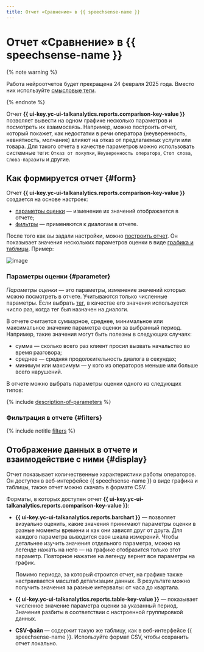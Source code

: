 ```yaml
---
title: Отчет «Сравнение» в {{ speechsense-name }}
---
```


# Отчет «Сравнение» в {{ speechsense-name }}

{% note warning %}

Работа нейроотчетов будет прекращена 24 февраля 2025 года. Вместо них используйте [смысловые теги](../tags.md#sense-tags).

{% endnote %}

Отчет **{{ ui-key.yc-ui-talkanalytics.reports.comparison-key-value }}** позволяет вывести на одном графике несколько параметров и посмотреть их взаимосвязь. Например, можно построить отчет, который покажет, как недостатки в речи оператора (неуверенность, невнятность, молчание) влияют на отказ от предлагаемых услуги или товара. Для такого отчета в качестве параметров можно использовать системные теги: `Отказ от покупки`, `Неуверенность оператора`, `Стоп слова`, `Слова-паразиты` и другие.

## Как формируется отчет {#form}

Отчет **{{ ui-key.yc-ui-talkanalytics.reports.comparison-key-value }}** создается на основе настроек:

* [параметры оценки](#parameter) — изменение их значений отображается в отчете;
* [фильтры](#filters) — применяются к диалогам в отчете.

После того как вы задали настройки, можно [построить отчет](../../operations/data/manage-reports.md#build-a-comparison-report). Он показывает значения нескольких параметров оценки в виде [графика и таблицы](#display). Пример:

![image](../../../_assets/speechsense/comparison_report.png)


### Параметры оценки {#parameter}

_Параметры оценки_ — это параметры, изменение значений которых можно посмотреть в отчете. Учитываются только численные параметры. Если выбрать [тег](../tags.md), в качестве его значения используется число раз, когда тег был назначен на диалоги.

В отчете считается суммарное, среднее, минимальное или максимальное значение параметра оценки за выбранный период. Например, такие значения могут быть полезны в следующих случаях:

* сумма — сколько всего раз клиент просил вызвать начальство во время разговора;
* среднее — средняя продолжительность диалога в секундах;
* минимум или максимум — у кого из операторов меньше или больше всего нарушений.

В отчете можно выбрать параметры оценки одного из следующих типов:

{% include [description-of-parameters](../../../_includes/speechsense/reports/parameters.md) %}

### Фильтрация в отчете {#filters}

{% include notitle [filters](../../../_includes/speechsense/reports/filters.md) %}

## Отображение данных в отчете и взаимодействие с ними {#display}

Отчет показывает количественные характеристики работы операторов. Он доступен в веб-интерфейсе {{ speechsense-name }} в виде графика и таблицы, также отчет можно скачать в формате CSV.

Форматы, в которых доступен отчет **{{ ui-key.yc-ui-talkanalytics.reports.comparison-key-value }}**:

* **{{ ui-key.yc-ui-talkanalytics.reports.barchart }}** — позволяет визуально оценить, какие значения принимают параметры оценки в разные моменты времени и как они зависят друг от друга. Для каждого параметра выводится своя шкала измерений. Чтобы детальнее изучить значения отдельного параметра, можно на легенде нажать на него — на графике отобразится только этот параметр. Повторное нажатие на легенду вернет все параметры на график.

    Помимо периода, за который строится отчет, на графике также настраивается масштаб детализации данных. В результате можно получить значения за разные интервалы: от часа до квартала.

* **{{ ui-key.yc-ui-talkanalytics.reports.table-key-value }}** — показывает численное значение параметра оценки за указанный период. Значения разбиты в соответствии с настроенной группировкой данных.
* **CSV-файл** — содержит такую же таблицу, как в веб-интерфейсе {{ speechsense-name }}. Используйте формат CSV, чтобы сохранить отчет локально.
